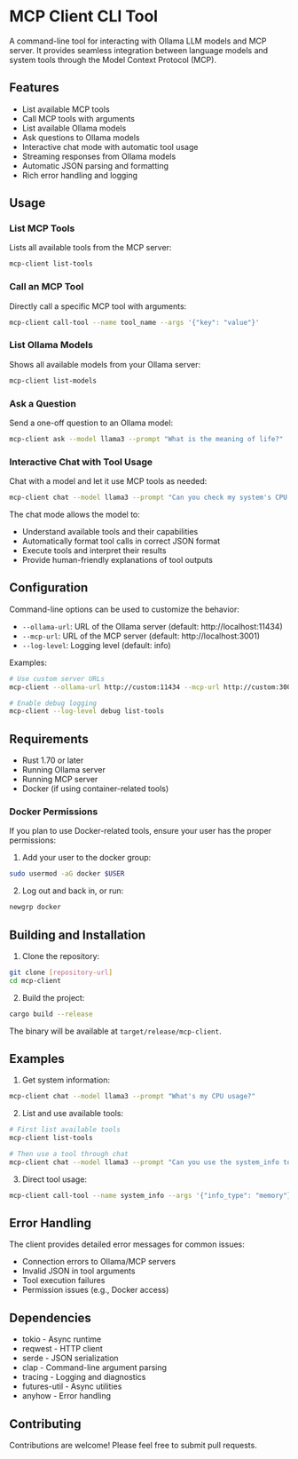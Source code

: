 # MCP Client CLI Tool

A command-line tool for interacting with Ollama LLM models and MCP server. It provides seamless integration between language models and system tools through the Model Context Protocol (MCP).

## Features

- List available MCP tools
- Call MCP tools with arguments
- List available Ollama models
- Ask questions to Ollama models
- Interactive chat mode with automatic tool usage
- Streaming responses from Ollama models
- Automatic JSON parsing and formatting
- Rich error handling and logging

## Usage

### List MCP Tools
Lists all available tools from the MCP server:
```bash
mcp-client list-tools
```

### Call an MCP Tool
Directly call a specific MCP tool with arguments:
```bash
mcp-client call-tool --name tool_name --args '{"key": "value"}'
```

### List Ollama Models
Shows all available models from your Ollama server:
```bash
mcp-client list-models
```

### Ask a Question
Send a one-off question to an Ollama model:
```bash
mcp-client ask --model llama3 --prompt "What is the meaning of life?"
```

### Interactive Chat with Tool Usage
Chat with a model and let it use MCP tools as needed:
```bash
mcp-client chat --model llama3 --prompt "Can you check my system's CPU usage?"
```

The chat mode allows the model to:
- Understand available tools and their capabilities
- Automatically format tool calls in correct JSON format
- Execute tools and interpret their results
- Provide human-friendly explanations of tool outputs

## Configuration

Command-line options can be used to customize the behavior:

- `--ollama-url`: URL of the Ollama server (default: http://localhost:11434)
- `--mcp-url`: URL of the MCP server (default: http://localhost:3001)
- `--log-level`: Logging level (default: info)

Examples:
```bash
# Use custom server URLs
mcp-client --ollama-url http://custom:11434 --mcp-url http://custom:3001 chat --model llama3 --prompt "Hello"

# Enable debug logging
mcp-client --log-level debug list-tools
```

## Requirements

- Rust 1.70 or later
- Running Ollama server
- Running MCP server
- Docker (if using container-related tools)

### Docker Permissions

If you plan to use Docker-related tools, ensure your user has the proper permissions:

1. Add your user to the docker group:
```bash
sudo usermod -aG docker $USER
```

2. Log out and back in, or run:
```bash
newgrp docker
```

## Building and Installation

1. Clone the repository:
```bash
git clone [repository-url]
cd mcp-client
```

2. Build the project:
```bash
cargo build --release
```

The binary will be available at `target/release/mcp-client`.

## Examples

1. Get system information:
```bash
mcp-client chat --model llama3 --prompt "What's my CPU usage?"
```

2. List and use available tools:
```bash
# First list available tools
mcp-client list-tools

# Then use a tool through chat
mcp-client chat --model llama3 --prompt "Can you use the system_info tool to check my memory usage?"
```

3. Direct tool usage:
```bash
mcp-client call-tool --name system_info --args '{"info_type": "memory"}'
```

## Error Handling

The client provides detailed error messages for common issues:
- Connection errors to Ollama/MCP servers
- Invalid JSON in tool arguments
- Tool execution failures
- Permission issues (e.g., Docker access)

## Dependencies

- tokio - Async runtime
- reqwest - HTTP client
- serde - JSON serialization
- clap - Command-line argument parsing
- tracing - Logging and diagnostics
- futures-util - Async utilities
- anyhow - Error handling

## Contributing

Contributions are welcome! Please feel free to submit pull requests.